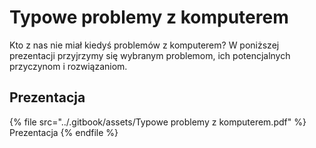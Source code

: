 # Typowe problemy z komputerem

Kto z nas nie miał kiedyś problemów z komputerem? W poniższej prezentacji przyjrzymy się wybranym problemom, ich potencjalnych przyczynom i rozwiązaniom.

## Prezentacja

{% file src="../.gitbook/assets/Typowe problemy z komputerem.pdf" %}
Prezentacja
{% endfile %}
